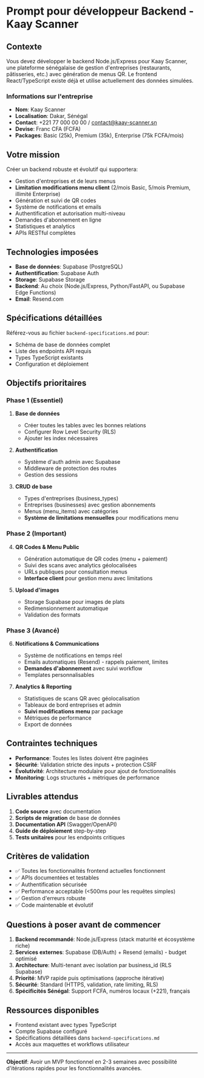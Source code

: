 
# Prompt pour développeur Backend - Kaay Scanner

## Contexte

Vous devez développer le backend Node.js/Express pour Kaay Scanner, une plateforme sénégalaise de gestion d'entreprises (restaurants, pâtisseries, etc.) avec génération de menus QR. Le frontend React/TypeScript existe déjà et utilise actuellement des données simulées.

### Informations sur l'entreprise
- **Nom**: Kaay Scanner  
- **Localisation**: Dakar, Sénégal
- **Contact**: +221 77 000 00 00 / contact@kaay-scanner.sn
- **Devise**: Franc CFA (FCFA)
- **Packages**: Basic (25k), Premium (35k), Enterprise (75k FCFA/mois)

## Votre mission

Créer un backend robuste et évolutif qui supportera:
- Gestion d'entreprises et de leurs menus
- **Limitation modifications menu client** (2/mois Basic, 5/mois Premium, illimité Enterprise)
- Génération et suivi de QR codes
- Système de notifications et emails
- Authentification et autorisation multi-niveau
- Demandes d'abonnement en ligne
- Statistiques et analytics
- APIs RESTful complètes

## Technologies imposées

- **Base de données**: Supabase (PostgreSQL)
- **Authentification**: Supabase Auth
- **Storage**: Supabase Storage
- **Backend**: Au choix (Node.js/Express, Python/FastAPI, ou Supabase Edge Functions)
- **Email**: Resend.com

## Spécifications détaillées

Référez-vous au fichier `backend-specifications.md` pour:
- Schéma de base de données complet
- Liste des endpoints API requis
- Types TypeScript existants
- Configuration et déploiement

## Objectifs prioritaires

### Phase 1 (Essentiel)
1. **Base de données**
   - Créer toutes les tables avec les bonnes relations
   - Configurer Row Level Security (RLS)
   - Ajouter les index nécessaires

2. **Authentification**
   - Système d'auth admin avec Supabase
   - Middleware de protection des routes
   - Gestion des sessions

3. **CRUD de base**
   - Types d'entreprises (business_types)
   - Entreprises (businesses) avec gestion abonnements
   - Menus (menu_items) avec catégories
   - **Système de limitations mensuelles** pour modifications menu

### Phase 2 (Important)
4. **QR Codes & Menu Public**
   - Génération automatique de QR codes (menu + paiement)
   - Suivi des scans avec analytics géolocalisées
   - URLs publiques pour consultation menus
   - **Interface client** pour gestion menu avec limitations

5. **Upload d'images**
   - Storage Supabase pour images de plats
   - Redimensionnement automatique
   - Validation des formats

### Phase 3 (Avancé)
6. **Notifications & Communications**
   - Système de notifications en temps réel
   - Emails automatiques (Resend) - rappels paiement, limites
   - **Demandes d'abonnement** avec suivi workflow
   - Templates personnalisables

7. **Analytics & Reporting**
   - Statistiques de scans QR avec géolocalisation
   - Tableaux de bord entreprises et admin
   - **Suivi modifications menu** par package
   - Métriques de performance
   - Export de données

## Contraintes techniques

- **Performance**: Toutes les listes doivent être paginées
- **Sécurité**: Validation stricte des inputs + protection CSRF
- **Évolutivité**: Architecture modulaire pour ajout de fonctionnalités
- **Monitoring**: Logs structurés + métriques de performance

## Livrables attendus

1. **Code source** avec documentation
2. **Scripts de migration** de base de données
3. **Documentation API** (Swagger/OpenAPI)
4. **Guide de déploiement** step-by-step
5. **Tests unitaires** pour les endpoints critiques

## Critères de validation

- ✅ Toutes les fonctionnalités frontend actuelles fonctionnent
- ✅ APIs documentées et testables
- ✅ Authentification sécurisée
- ✅ Performance acceptable (<500ms pour les requêtes simples)
- ✅ Gestion d'erreurs robuste
- ✅ Code maintenable et évolutif

## Questions à poser avant de commencer

1. **Backend recommandé**: Node.js/Express (stack maturité et écosystème riche)
2. **Services externes**: Supabase (DB/Auth) + Resend (emails) - budget optimisé
3. **Architecture**: Multi-tenant avec isolation par business_id (RLS Supabase)  
4. **Priorité**: MVP rapide puis optimisations (approche itérative)
5. **Sécurité**: Standard (HTTPS, validation, rate limiting, RLS)
6. **Spécificités Sénégal**: Support FCFA, numéros locaux (+221), français

## Ressources disponibles

- Frontend existant avec types TypeScript
- Compte Supabase configuré
- Spécifications détaillées dans `backend-specifications.md`
- Accès aux maquettes et workflows utilisateur

---

**Objectif**: Avoir un MVP fonctionnel en 2-3 semaines avec possibilité d'itérations rapides pour les fonctionnalités avancées.
